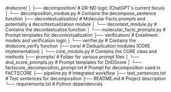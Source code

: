dndscore/
│
├── decomposition/        # DR-ND logic (ChatGPT's current focus)
│   └── decomposition_module.py # Contains the decompose_sentence function
├── decontextualization/  # Molecular Facts prompts and potentially a decontextualization module
│   └── decontext_module.py # Contains the decontextualize function
│   └── molecular_facts_prompts.py # Prompt templates for decontextualization
├── verification/         # Entailment models and verification logic
│   └── verifier.py      # Contains the dndscore_verify function
├── core/                 # Deduplication modules (CORE implementation)
│   └── core_module.py    # Contains the CORE class and methods
├── prompts/              # Folder for various prompt files
│   └── dnd_score_prompts.py # Prompt templates for DnDScore
│   └── factscore_decomposition_prompt.txt # Prompt for decomposition used in FACTSCORE
├── pipeline.py           # Integrated workflow
├── test_sentences.txt    # Test sentences for decomposition
├── README.md             # Project description
└── requirements.txt      # Python dependencies
